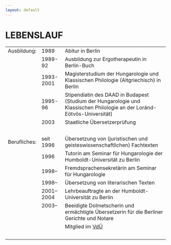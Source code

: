 ```yaml
---
layout: default
---
```



<h1>LEBENSLAUF</h1>

 <table width=100% height=100% cellpadding=5 border=0>
<tr><td>Ausbildung:</td><td>1989</td><td>Abitur in Berlin</td></tr>
<tr><td> </td><td>1989-92</td><td>Ausbildung zur Ergotherapeutin in Berlin-Buch</td></tr>
<tr><td> </td><td>1993-2001</td><td>Magisterstudium der Hungarologie und Klassischen Philologie (Altgriechisch) in Berlin</td></tr>
<tr><td> </td><td>1995-96</td><td>Stipendiatin des DAAD in Budapest (Studium der Hungarologie und Klassischen Philologie an der Loránd-Eötvös-Universität)</td></tr>
<tr><td> </td><td>2003</td><td>Staatliche Übersetzerprüfung</td></tr>
<tr><td>&nbsp;</td></tr>
<tr><td>Berufliches:</td><td>seit 1996</td><td>Übersetzung von (juristischen und geisteswissenschaftlichen) Fachtexten</td></tr>
<tr><td> </td><td>1996</td><td>Tutorin am Seminar für Hungarologie der Humboldt-Universität zu Berlin</td></tr>
<tr><td> </td><td>1998–</td><td>Fremdsprachensekretärin am Seminar für Hungarologie</td></tr>
<tr><td> </td><td>1998–</td><td>Übersetzung von literarischen Texten</td></tr>
<tr><td> </td><td>2001–2004</td><td>Lehrbeauftragte an der Humboldt-Universität zu Berlin</td></tr>
<tr><td>&nbsp;</td><td style="vertical-align:top;">2003–</td><td>Beeidigte Dolmetscherin und ermächtigte Übersetzerin für die Berliner Gerichte und Notare</td>   
<tr><td>&nbsp;</td><td>&nbsp;</td><td>Mitglied im <a href="https://literaturuebersetzer.de/">VdÜ</a></td></tr>
<tr><td height=20> </td></tr>
